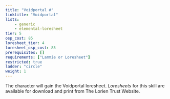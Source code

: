 ```yaml
---
title: "Voidportal #"
linktitle: "Voidportal"
lists:
    - generic
    - elemental-loresheet
tier: 5
osp_cost: 85
loresheet_tier: 4
loresheet_osp_cost: 85
prerequisites: []
requirements: ["Lammie or Loresheet"]
restricted: true
ladder: "circle"
weight: 1
---
```

The character will gain the Voidportal loresheet. _Loresheets_ for this skill are available for download and print from The Lorien Trust Website.